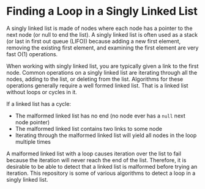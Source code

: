 # Finding a Loop in a Singly Linked List

A singly linked list is made of nodes where each node has a pointer to the next node (or null to end the list). A singly linked list is often used as a stack (or last in first out queue (LIFO)) because adding a new first element, removing the existing first element, and examining the first element are very fast O(1) operations.

When working with singly linked list, you are typically given a link to the first node. Common operations on a singly linked list are iterating through all the nodes, adding to the list, or deleting from the list. Algorithms for these operations generally require a well formed linked list. That is a linked list without loops or cycles in it.


If a linked list has a cycle:

* The malformed linked list has no end (no node ever has a `null` next node pointer)
* The malformed linked list contains two links to some node
* Iterating through the malformed linked list will yield all nodes in the loop multiple times


A malformed linked list with a loop causes iteration over the list to fail because the iteration will never reach the end of the list. Therefore, it is desirable to be able to detect that a linked list is malformed before trying an iteration. This repository is some of various algorithms to detect a loop in a singly linked list.
